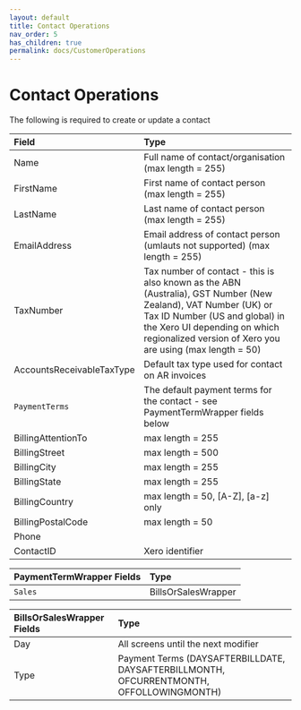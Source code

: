 ```yaml
---
layout: default
title: Contact Operations
nav_order: 5
has_children: true
permalink: docs/CustomerOperations
---
```


# Contact Operations


The following is required to create or update a contact

| Field  | Type                          |
|:----------|:-------------------------------------|
| Name      | Full name of contact/organisation (max length = 255)  |
| FirstName | First name of contact person (max length = 255)                 |
| LastName  | Last name of contact person (max length = 255)              |
| EmailAddress  | Email address of contact person (umlauts not supported) (max length = 255)             |
| TaxNumber | Tax number of contact - this is also known as the ABN (Australia), GST Number (New Zealand), VAT Number (UK) or Tax ID Number (US and global) in the Xero UI depending on which regionalized version of Xero you are using (max length = 50)                |
| AccountsReceivableTaxType      | Default tax type used for contact on AR invoices              |
| `PaymentTerms`      | The default payment terms for the contact - see  PaymentTermWrapper fields below             |
| BillingAttentionTo      | max length = 255              |
| BillingStreet      | max length = 500              |
| BillingCity       | max length = 255              |
| BillingState      | max length = 255              |
| BillingCountry      | max length = 50, [A-Z], [a-z] only              |
| BillingPostalCode      | max length = 50             |
| Phone      |               |
| ContactID      | Xero identifier              |


| PaymentTermWrapper Fields  | Type                          |
|:----------|:-------------------------------------|
| `Sales`      | BillsOrSalesWrapper   |

| BillsOrSalesWrapper Fields  | Type                          |
|:----------|:-------------------------------------|
| Day       | All screens until the next modifier  |
| Type       | Payment Terms (DAYSAFTERBILLDATE, DAYSAFTERBILLMONTH, OFCURRENTMONTH, OFFOLLOWINGMONTH)  |


